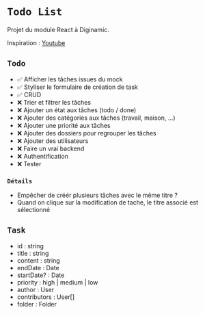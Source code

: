 # `Todo List`

Projet du module React à Diginamic.

Inspiration : [Youtube](https://www.youtube.com/watch?v=8ZKq0r-g87M)

## `Todo`

-   ✅ Afficher les tâches issues du mock
-   ✅ Styliser le formulaire de création de task
-   ✅ CRUD
-   ❌ Trier et filtrer les tâches
-   ❌ Ajouter un état aux tâches (todo / done)
-   ❌ Ajouter des catégories aux tâches (travail, maison, ...)
-   ❌ Ajouter une priorité aux tâches
-   ❌ Ajouter des dossiers pour regrouper les tâches
-   ❌ Ajouter des utilisateurs
-   ❌ Faire un vrai backend
-   ❌ Authentification
-   ❌ Tester

### `Détails`

-   Empêcher de créér plusieurs tâches avec le même titre ?
-   Quand on clique sur la modification de tache, le titre associé est sélectionné

## `Task`

-   id : string
-   title : string
-   content : string
-   endDate : Date
-   startDate? : Date
-   priority : high | medium | low
-   author : User
-   contributors : User[]
-   folder : Folder
